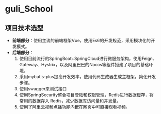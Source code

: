 # guli_School
## 项目技术选型

* **前端部分**：使用主流的前端框架Vue，使用Es6的开发规范，采用模块化的开发模式。
* **后端部分**：
  1. 使用目前流行的SpringBoot+SpringCloud进行微服务架构，使用Feign、Gateway、Hystrix，以及阿里巴巴的Nacos等组件搭建了项目的基础环境。
  2. 采用mybatis-plus提高开发效率，使用代码生成器生成主框架，简化开发步骤。
  3. 使用swagger来测试接口
  4. 使用SpringSecurity整合项目登陆和权限管理，Redis进行数据缓存，将常用的数据存入 Redis，减少数据库访问量和并发量。
  5. 使用了阿里云视频点播功能内嵌在网页中可直接观看视频。
